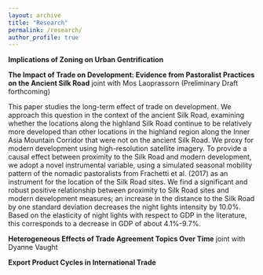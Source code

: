 ```yaml
---
layout: archive
title: "Research"
permalink: /research/
author_profile: true
---
```


**Implications of Zoning on Urban Gentrification**

**The Impact of Trade on Development: Evidence from Pastoralist Practices on the Ancient Silk Road** joint with Mos Laoprassorn (Preliminary Draft forthcoming)

This paper studies the long-term effect of trade on development. We approach this question in the context of the ancient Silk Road, examining whether the locations along the highland Silk Road continue to be relatively more developed than other locations in the highland region along the Inner Asia Mountain Corridor that were not on the ancient Silk Road. We proxy for modern development using high-resolution satellite imagery. To provide a causal effect between proximity to the Silk Road and modern development, we adopt a novel instrumental variable, using a simulated seasonal mobility pattern of the nomadic pastoralists from Frachetti et al. (2017) as an instrument for the location of the Silk Road sites. We find a significant and robust positive relationship between proximity to Silk Road sites and modern development measures; an increase in the distance to the Silk Road by one standard deviation decreases the night lights intensity by 10.0%. Based on the elasticity of night lights with respect to GDP in the literature, this corresponds to a decrease in GDP of about 4.1%-9.7%.

**Heterogeneous Effects of Trade Agreement Topics Over Time** joint with Dyanne Vaught

**Export Product Cycles in International Trade**
